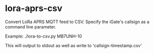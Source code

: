 # lora-aprs-csv
Convert LoRa APRS MQTT feed to CSV. Specify the iGate's callsign as a command line parameter.

Example:
./lora-to-csv.py MB7UNH-10

This will output to stdout as well as write to 'callsign-timestamp.csv'
